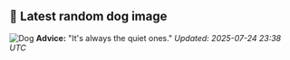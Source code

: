 ## 🐶 Latest random dog image
![Dog](https://images.dog.ceo/breeds/puggle/IMG_095543.jpg)
**Advice:** "It's always the quiet ones."
*Updated: 2025-07-24 23:38 UTC*
